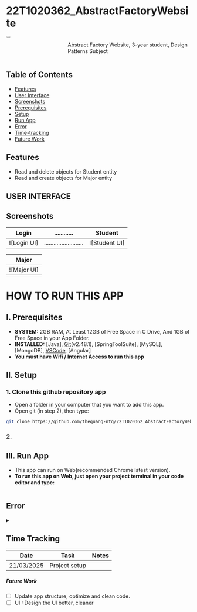 # 22T1020362_AbstractFactoryWebsite

<div style="display: flex;">
  <div style="flex: 1;">
    <a href="https://www.facebook.com/quang.nguyenthe.710">
      <img src="assets/images/myface.png" width="25%" height="25%">
    </a>
  </div>
  
  <div style="flex: 2;">
    <p>Abstract Factory Website, 3-year student, Design Patterns Subject
</p>
  </div>
</div>


## Table of Contents

- [Features](#features)
- [User Interface](#user-interface)
- [Screenshots](#screenshots)
- [Prerequisites](#i-prerequisites)
- [Setup](#ii-setup)
- [Run App](#iii-run-app)
- [Error](#error)
- [Time-tracking](#time-tracking)
- [Future Work](#future-work)

## Features

* Read and delete objects for Student entity
* Read and create objects for Major entity

## USER INTERFACE

## Screenshots

| Login                          |        ............         | Student                          |
|------------------------------------------|-----------------------------------|------------------------------------------|
| ![Login UI] | ......................... | ![Student UI] | 

| Major                       |
|-----------------------------------------------|
| ![Major UI] |


# HOW TO RUN THIS APP 

## I. Prerequisites

- **SYSTEM:** 2GB RAM, At Least 12GB of Free Space in C Drive, And 1GB of Free Space in your App Folder.
- **INSTALLED:** [Java], [Git](https://git-scm.com/downloads)(v2.48.1), [SpringToolSuite], [MySQL], [MongoDB], [VSCode](https://code.visualstudio.com/), [Angular]
- **You must have Wifi / Internet Access to run this app**

## II. Setup
### 1. Clone this github repository app

- Open a folder in your computer that you want to add this app.
- Open git (in step 2), then type:

```bash
git clone https://github.com/thequang-ntq/22T1020362_AbstractFactoryWebsite.git
```

### 2.

## III. Run App

- This app can run on Web(recommended Chrome latest version).
- **To run this app on Web, just open your project terminal in your code editor and type:**
```bash

```

## Error
<details>
   
<summary></summary>
</details>


## Time Tracking

| Date         | Task                | Notes                                               |
|--------------|---------------------|-----------------------------------------------------|
| 21/03/2025     | Project setup       |                                                     |

##### Future Work
- [ ] Update app structure, optimize and clean code.
- [ ] UI : Design the UI better, cleaner
